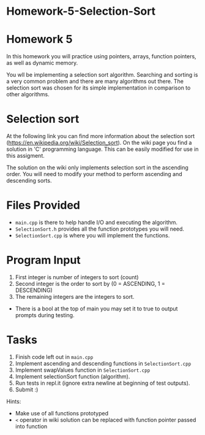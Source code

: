 # Homework-5-Selection-Sort
Homework 5
===
In this homework you will practice using pointers, arrays, function pointers, as well as dynamic memory.

You wll be implementing a selection sort algorithm.
Searching and sorting is a very common problem and there are many algorithms out there.
The selection sort was chosen for its simple implementation in comparison to other algorithms.

Selection sort
==
At the following link you can find more information about the selection sort (https://en.wikipedia.org/wiki/Selection_sort).
On the wiki page you find a solution in 'C' programming language. This can be easily modified for use in this assigment.

The solution on the wiki only implements selection sort in the ascending order.
You will need to modify your method to perform ascending and descending sorts.

Files Provided
==
* `main.cpp` is there to help handle I/O and executing the algorithm.
* `SelectionSort.h` provides all the function prototypes you will need.
* `SelectionSort.cpp` is where you will implement the functions.
  
Program Input
  ===
1. First integer is number of integers to sort (count)
2. Second integer is the order to sort by (0 = ASCENDING, 1 = DESCENDING)
3. The remaining integers are the integers to sort.
* There is a bool at the top of main you may set it to true to output prompts during testing.

Tasks
==
1. Finish code left out in `main.cpp`
2. Implement ascending and descending functions in `SelectionSort.cpp`
3. Implement swapValues function in `SelectionSort.cpp`
4. Implement selectionSort function (algorithm).  
5. Run tests in repl.it (ignore extra newline at beginning of test outputs).
6. Submit :)

Hints:
* Make use of all functions prototyped
* `<` operator in wiki solution can be replaced with function pointer passed into function
